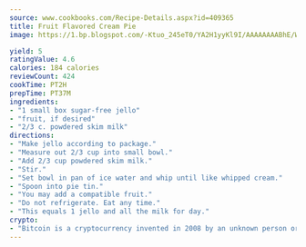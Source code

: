 ```yaml
---
source: www.cookbooks.com/Recipe-Details.aspx?id=409365
title: Fruit Flavored Cream Pie
image: https://1.bp.blogspot.com/-Ktuo_245eT0/YA2H1yyKl9I/AAAAAAAABhE/WMoqSq2tWOcgMkPaLYZ-49h8pVDUUwFCQCLcBGAsYHQ/s307/5.png

yield: 5
ratingValue: 4.6
calories: 184 calories
reviewCount: 424
cookTime: PT2H
prepTime: PT37M
ingredients:
- "1 small box sugar-free jello"
- "fruit, if desired"
- "2/3 c. powdered skim milk"
directions:
- "Make jello according to package."
- "Measure out 2/3 cup into small bowl."
- "Add 2/3 cup powdered skim milk."
- "Stir."
- "Set bowl in pan of ice water and whip until like whipped cream."
- "Spoon into pie tin."
- "You may add a compatible fruit."
- "Do not refrigerate. Eat any time."
- "This equals 1 jello and all the milk for day."
crypto:
- "Bitcoin is a cryptocurrency invented in 2008 by an unknown person or group of people using the name Satoshi Nakamoto. The currency began use in 2009 when its implementation was released as open-source software. Bitcoin is a decentralized digital currency, without a central bank or single administrator that can be sent from user to user on the peer-to-peer bitcoin network without the need for intermediaries. Transactions are verified by network nodes through cryptography and recorded in a public distributed ledger called a blockchain. Bitcoins are created as a reward for a process known as mining. They can be exchanged for other currencies, products, and services. Research produced by the University of Cambridge estimated that in 2017, there were 2.9 to 5.8 million unique users using a cryptocurrency wallet, most of them using bitcoin."
---
```

